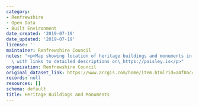 ```yaml
---
category:
- Renfrewshire
- Open Data
- Built Environment
date_created: '2019-07-19'
date_updated: '2019-07-19'
license: ''
maintainer: Renfrewshire Council
notes: "<p>Map showing location of heritage buildings and monuments in Renfrewshire\
  \ with links to detailed descriptions on\_https://paisley.is</p>"
organization: Renfrewshire Council
original_dataset_link: https://www.arcgis.com/home/item.html?id=a4f0ac4f0fed458cad272614796a3e2e
records: null
resources: []
schema: default
title: Heritage Buildings and Monuments
---
```

